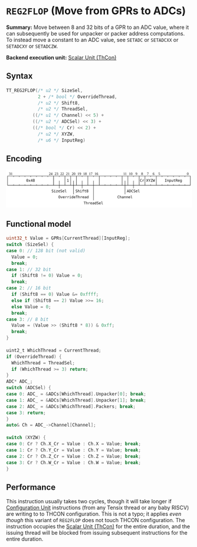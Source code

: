 # `REG2FLOP` (Move from GPRs to ADCs)

**Summary:** Move between 8 and 32 bits of a GPR to an ADC value, where it can subsequently be used for unpacker or packer address computations. To instead move a constant to an ADC value, see `SETADC` or `SETADCXX` or `SETADCXY` or `SETADCZW`.

**Backend execution unit:** [Scalar Unit (ThCon)](ScalarUnit.md)

## Syntax

```c
TT_REG2FLOP(/* u2 */ SizeSel,
            2 + /* bool */ OverrideThread,
            /* u2 */ Shift8,
            /* u2 */ ThreadSel,
          ((/* u1 */ Channel) << 5) +
          ((/* u2 */ ADCSel) << 3) +
          ((/* bool */ Cr) << 2) +
            /* u2 */ XYZW,
            /* u6 */ InputReg)
```

## Encoding

![](../../../Diagrams/Out/Bits32_REG2FLOP_ADC.svg)

## Functional model

```c
uint32_t Value = GPRs[CurrentThread][InputReg];
switch (SizeSel) {
case 0: // 128 bit (not valid)
  Value = 0;
  break;
case 1: // 32 bit
  if (Shift8 != 0) Value = 0;
  break;
case 2: // 16 bit
  if (Shift8 == 0) Value &= 0xffff;
  else if (Shift8 == 2) Value >>= 16;
  else Value = 0;
  break;
case 3: // 8 bit
  Value = (Value >> (Shift8 * 8)) & 0xff;
  break;
}

uint2_t WhichThread = CurrentThread;
if (OverrideThread) {
  WhichThread = ThreadSel;
  if (WhichThread >= 3) return;
}
ADC* ADC_;
switch (ADCSel) {
case 0: ADC_ = &ADCs[WhichThread].Unpacker[0]; break;
case 1: ADC_ = &ADCs[WhichThread].Unpacker[1]; break;
case 2: ADC_ = &ADCs[WhichThread].Packers; break;
case 3: return;
}
auto& Ch = ADC_->Channel[Channel];

switch (XYZW) {
case 0: Cr ? Ch.X_Cr = Value : Ch.X = Value; break;
case 1: Cr ? Ch.Y_Cr = Value : Ch.Y = Value; break;
case 2: Cr ? Ch.Z_Cr = Value : Ch.Z = Value; break;
case 3: Cr ? Ch.W_Cr = Value : Ch.W = Value; break;
}
```

## Performance

This instruction usually takes two cycles, though it will take longer if [Configuration Unit](ConfigurationUnit.md) instructions (from any Tensix thread or any baby RISCV) are writing to to THCON configuration. This is not a typo; it applies _even though_ this variant of `REG2FLOP` does not touch THCON configuration. The instruction occupies the [Scalar Unit (ThCon)](ScalarUnit.md) for the entire duration, and the issuing thread will be blocked from issuing subsequent instructions for the entire duration.
